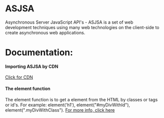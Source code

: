 # ASJSA
Asynchronous Server JavaScript API's - ASJSA is a set of web development techniques using many web technologies on the client-side to create asynchronous web applications.

<h1>Documentation:</h1>
<h4>Importing ASJSA by CDN</h4>
<a href="https://raw.githubusercontent.com/BestMat/ASJSA/main/asjsa.js">Click for CDN</a>
<h4>The element function</h4>
The element function is to get a element from the HTML by classes or tags or id's. 
For example: element('h1'), element("#myDivWithId"), element(".myDivWithClass").
 <a href="https://github.com/BestMat/ASJSA/test/element/">For more info, click here </a>
